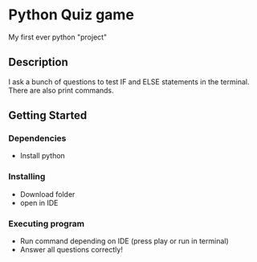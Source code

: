# Python Quiz game

My first ever python "project"

## Description

I ask a bunch of questions to test IF and ELSE statements in the terminal. There are also print commands.

## Getting Started

### Dependencies

* Install python


### Installing

* Download folder 
* open in IDE 

### Executing program

* Run command depending on IDE (press play or run in terminal)
* Answer all questions correctly!
